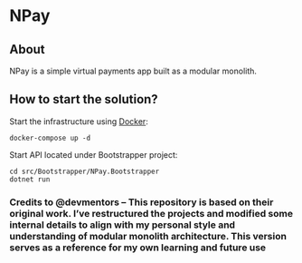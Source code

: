 # NPay

## About

NPay is a simple virtual payments app built as a modular monolith.

**How to start the solution?**
----------------

Start the infrastructure using [Docker](https://docs.docker.com/get-docker/):

```
docker-compose up -d
```

Start API located under Bootstrapper project:

```
cd src/Bootstrapper/NPay.Bootstrapper
dotnet run
```

### Credits to @devmentors – This repository is based on their original work. I’ve restructured the projects and modified some internal details to align with my personal style and understanding of modular monolith architecture. This version serves as a reference for my own learning and future use
